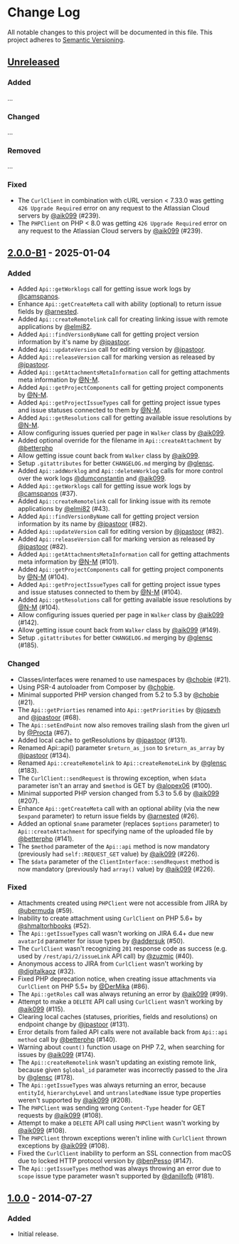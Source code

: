 # Change Log
All notable changes to this project will be documented in this file.
This project adheres to [Semantic Versioning](https://semver.org/).

## [Unreleased]
### Added
...

### Changed
...

### Removed
...

### Fixed
- The `CurlClient` in combination with cURL version < 7.33.0 was getting `426 Upgrade Required` error on any request to the Atlassian Cloud servers by [@aik099] (#239).
- The `PHPClient` on PHP < 8.0 was getting `426 Upgrade Required` error on any request to the Atlassian Cloud servers by [@aik099] (#239).

## [2.0.0-B1] - 2025-01-04
### Added
- Added `Api::getWorklogs` call for getting issue work logs by [@camspanos].
- Enhance `Api::getCreateMeta` call with ability (optional) to return issue fields by [@arnested].
- Added `Api::createRemotelink` call for creating linking issue with remote applications by [@elmi82].
- Added `Api::findVersionByName` call for getting project version information by it's name by [@jpastoor].
- Added `Api::updateVersion` call for editing version by [@jpastoor].
- Added `Api::releaseVersion` call for marking version as released by [@jpastoor].
- Added `Api::getAttachmentsMetaInformation` call for getting attachments meta information by [@N-M].
- Added `Api::getProjectComponents` call for getting project components by [@N-M].
- Added `Api::getProjectIssueTypes` call for getting project issue types and issue statuses connected to them by [@N-M].
- Added `Api::getResolutions` call for getting available issue resolutions by [@N-M].
- Allow configuring issues queried per page in `Walker` class by [@aik099].
- Added optional override for the filename in `Api::createAttachment` by [@betterphp]
- Allow getting issue count back from `Walker` class by [@aik099].
- Setup `.gitattributes` for better `CHANGELOG.md` merging by [@glensc].
- Added `Api::addWorklog` and `Api::deleteWorklog` calls for more control over the work logs [@dumconstantin] and [@aik099].
- Added `Api::getWorklogs` call for getting issue work logs by [@camspanos] (#37).
- Added `Api::createRemotelink` call for linking issue with its remote applications by [@elmi82] (#43).
- Added `Api::findVersionByName` call for getting project version information by its name by [@jpastoor] (#82).
- Added `Api::updateVersion` call for editing version by [@jpastoor] (#82).
- Added `Api::releaseVersion` call for marking version as released by [@jpastoor] (#82).
- Added `Api::getAttachmentsMetaInformation` call for getting attachments meta information by [@N-M] (#101).
- Added `Api::getProjectComponents` call for getting project components by [@N-M] (#104).
- Added `Api::getProjectIssueTypes` call for getting project issue types and issue statuses connected to them by [@N-M] (#104).
- Added `Api::getResolutions` call for getting available issue resolutions by [@N-M] (#104).
- Allow configuring issues queried per page in `Walker` class by [@aik099] (#142).
- Allow getting issue count back from `Walker` class by [@aik099] (#149).
- Setup `.gitattributes` for better `CHANGELOG.md` merging by [@glensc] (#185).

### Changed
- Classes/interfaces were renamed to use namespaces by [@chobie] (#21).
- Using PSR-4 autoloader from Composer by [@chobie].
- Minimal supported PHP version changed from 5.2 to 5.3 by [@chobie] (#21).
- The `Api::getPriorties` renamed into `Api::getPriorities` by [@josevh] and [@jpastoor] (#68).
- The `Api::setEndPoint` now also removes trailing slash from the given url by [@Procta] (#67).
- Added local cache to getResolutions by [@jpastoor] (#131).
- Renamed Api::api() parameter `$return_as_json` to `$return_as_array` by [@jpastoor] (#134).
- Renamed `Api::createRemotelink` to `Api::createRemoteLink` by [@glensc] (#183).
- The `CurlClient::sendRequest` is throwing exception, when `$data` parameter isn't an array and `$method` is GET by [@alopex06] (#100).
- Minimal supported PHP version changed from 5.3 to 5.6 by [@aik099] (#207).
- Enhance `Api::getCreateMeta` call with an optional ability (via the new `$expand` parameter) to return issue fields by [@arnested] (#26).
- Added an optional `$name` parameter (replaces `$options` parameter) to `Api::createAttachment` for specifying name of the uploaded file by [@betterphp] (#141).
- The `$method` parameter of the `Api::api` method is now mandatory (previously had `self::REQUEST_GET` value) by [@aik099] (#226).
- The `$data` parameter of the `ClientInterface::sendRequest` method is now mandatory (previously had `array()` value) by [@aik099] (#226).

### Fixed
- Attachments created using `PHPClient` were not accessible from JIRA by [@ubermuda] (#59).
- Inability to create attachment using `CurlClient` on PHP 5.6+ by [@shmaltorhbooks] (#52).
- The `Api::getIssueTypes` call wasn't working on JIRA 6.4+ due new `avatarId` parameter for issue types by [@addersuk] (#50).
- The `CurlClient` wasn't recognizing `201` response code as success (e.g. used by `/rest/api/2/issueLink` API call) by [@zuzmic] (#40).
- Anonymous access to JIRA from `CurlClient` wasn't working by [@digitalkaoz] (#32).
- Fixed PHP deprecation notice, when creating issue attachments via `CurlClient` on PHP 5.5+ by [@DerMika] (#86).
- The `Api::getRoles` call was always retuning an error by [@aik099] (#99).
- Attempt to make a `DELETE` API call using `CurlClient` wasn't working by [@aik099] (#115).
- Clearing local caches (statuses, priorities, fields and resolutions) on endpoint change by [@jpastoor] (#131).
- Error details from failed API calls were not available back from `Api::api method` call by [@betterphp] (#140).
- Warning about `count()` function usage on PHP 7.2, when searching for issues by [@aik099] (#174).
- The `Api::createRemotelink` wasn't updating an existing remote link, because given `$global_id` parameter was incorrectly passed to the Jira by  [@glensc] (#178).
- The `Api::getIssueTypes` was always returning an error, because `entityId`, `hierarchyLevel` and `untranslatedName` issue type properties weren't supported by [@aik099] (#208).
- The `PHPClient` was sending wrong `Content-Type` header for GET requests by [@aik099] (#108).
- Attempt to make a `DELETE` API call using `PHPClient` wasn't working by [@aik099] (#108).
- The `PHPClient` thrown exceptions weren't inline with `CurlClient` thrown exceptions by [@aik099] (#108).
- Fixed the `CurlClient` inability to perform an SSL connection from macOS due to locked HTTP protocol version by [@benPesso] (#147).
- The `Api::getIssueTypes` method was always throwing an error due to `scope` issue type parameter wasn't supported by [@danillofb] (#181).

## [1.0.0] - 2014-07-27
### Added
- Initial release.

[Unreleased]: https://github.com/chobie/jira-api-restclient/compare/v2.0.0-B1...HEAD
[2.0.0-B1]: https://github.com/chobie/jira-api-restclient/compare/v1.0.0...v2.0.0-B1
[1.0.0]: https://github.com/chobie/jira-api-restclient/compare/b86f47129509bb27ae11d136fed67b70a27fd3be...v1.0.0
[@camspanos]: https://github.com/camspanos
[@arnested]: https://github.com/arnested
[@elmi82]: https://github.com/elmi82
[@jpastoor]: https://github.com/jpastoor
[@N-M]: https://github.com/N-M
[@chobie]: https://github.com/chobie
[@josevh]: https://github.com/josevh
[@Procta]: https://github.com/Procta
[@ubermuda]: https://github.com/ubermuda
[@shmaltorhbooks]: https://github.com/shmaltorhbooks
[@addersuk]: https://github.com/addersuk
[@zuzmic]: https://github.com/zuzmic
[@digitalkaoz]: https://github.com/digitalkaoz
[@DerMika]: https://github.com/DerMika
[@aik099]: https://github.com/aik099
[@betterphp]: https://github.com/betterphp
[@glensc]: https://github.com/glensc
[@dumconstantin]: https://github.com/dumconstantin
[@alopex06]: https://github.com/alopex06
[@benPesso]: https://github.com/benPesso
[@danillofb]: https://github.com/danillofb
